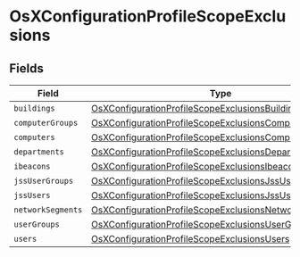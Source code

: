 # OsXConfigurationProfileScopeExclusions


## Fields

| Field                                                                                                                                   | Type                                                                                                                                    | Required                                                                                                                                | Description                                                                                                                             |
| --------------------------------------------------------------------------------------------------------------------------------------- | --------------------------------------------------------------------------------------------------------------------------------------- | --------------------------------------------------------------------------------------------------------------------------------------- | --------------------------------------------------------------------------------------------------------------------------------------- |
| `buildings`                                                                                                                             | [OsXConfigurationProfileScopeExclusionsBuildings](../../models/shared/osxconfigurationprofilescopeexclusionsbuildings.md)[]             | :heavy_minus_sign:                                                                                                                      | N/A                                                                                                                                     |
| `computerGroups`                                                                                                                        | [OsXConfigurationProfileScopeExclusionsComputerGroups](../../models/shared/osxconfigurationprofilescopeexclusionscomputergroups.md)[]   | :heavy_minus_sign:                                                                                                                      | N/A                                                                                                                                     |
| `computers`                                                                                                                             | [OsXConfigurationProfileScopeExclusionsComputers](../../models/shared/osxconfigurationprofilescopeexclusionscomputers.md)[]             | :heavy_minus_sign:                                                                                                                      | N/A                                                                                                                                     |
| `departments`                                                                                                                           | [OsXConfigurationProfileScopeExclusionsDepartments](../../models/shared/osxconfigurationprofilescopeexclusionsdepartments.md)[]         | :heavy_minus_sign:                                                                                                                      | N/A                                                                                                                                     |
| `ibeacons`                                                                                                                              | [OsXConfigurationProfileScopeExclusionsIbeacons](../../models/shared/osxconfigurationprofilescopeexclusionsibeacons.md)[]               | :heavy_minus_sign:                                                                                                                      | N/A                                                                                                                                     |
| `jssUserGroups`                                                                                                                         | [OsXConfigurationProfileScopeExclusionsJssUserGroups](../../models/shared/osxconfigurationprofilescopeexclusionsjssusergroups.md)[]     | :heavy_minus_sign:                                                                                                                      | N/A                                                                                                                                     |
| `jssUsers`                                                                                                                              | [OsXConfigurationProfileScopeExclusionsJssUsers](../../models/shared/osxconfigurationprofilescopeexclusionsjssusers.md)[]               | :heavy_minus_sign:                                                                                                                      | N/A                                                                                                                                     |
| `networkSegments`                                                                                                                       | [OsXConfigurationProfileScopeExclusionsNetworkSegments](../../models/shared/osxconfigurationprofilescopeexclusionsnetworksegments.md)[] | :heavy_minus_sign:                                                                                                                      | N/A                                                                                                                                     |
| `userGroups`                                                                                                                            | [OsXConfigurationProfileScopeExclusionsUserGroups](../../models/shared/osxconfigurationprofilescopeexclusionsusergroups.md)[]           | :heavy_minus_sign:                                                                                                                      | N/A                                                                                                                                     |
| `users`                                                                                                                                 | [OsXConfigurationProfileScopeExclusionsUsers](../../models/shared/osxconfigurationprofilescopeexclusionsusers.md)[]                     | :heavy_minus_sign:                                                                                                                      | N/A                                                                                                                                     |